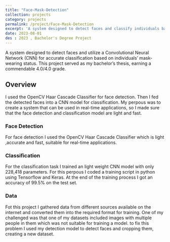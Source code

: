 ```yaml
---
title: "Face-Mask-Detection"
collection: projects
category: projects
permalink: /project/Face-Mask-Detection
excerpt: 'A system designed to detect faces and classify individuals based on their mask-wearing status.'
date: 2023-08-01
des : 2023 , Bachelor's Degree Project
---
```



A system designed to detect faces and utilize a Convolutional Neural Network (CNN) for accurate classification based on individuals’ mask-wearing status. This project served as my bachelor’s thesis, earning a commendable 4.0/4.0 grade.

## Overview
I used the OpenCV Haar Cascade Classifier for face detection. Then I fed the detected faces into a CNN model for classification.
My perpous was to create a system that can be used in real-time applications, so I made sure that the face detection and classification model are light and fast.


### Face Detection
For face detection I used the OpenCV Haar Cascade Classifier which is light ,accurate and fast, suitable for real-time applications.


### Classification
For the classification task I trained an light weight CNN model with only  228,418 parameters. For this perpous I coded a training script in python using Tensorflow and Keras. At the end of the training process I got an accuracy of 99.5% on the test set.


### Data
Fot this project I gathered data from different sources available on the internet and converted them into the required format for training. One of my challenged was that one of my datasets included images with multiple people in them which was not suitable for training a model. to fix this problem I used my detection model to detect faces and cropping them, creating a new dataset.


